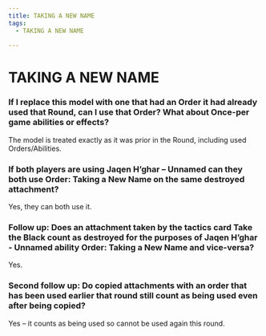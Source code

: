 ```yaml
---
title: TAKING A NEW NAME
tags:
  - TAKING A NEW NAME

---
```


# TAKING A NEW NAME

###  If I replace this model with one that had an Order it had already used that Round, can I use that Order? What about Once-per game abilities or effects?

The model is treated exactly as it was prior in the Round, including used Orders/Abilities.


### If both players are using Jaqen H’ghar – Unnamed can they both use Order: Taking a New Name on the same destroyed attachment? 

Yes, they can both use it.  



### Follow up: Does an attachment taken by the tactics card Take the Black count as destroyed for the purposes of Jaqen H’ghar - Unnamed ability Order: Taking a New Name and vice-versa? 
Yes.
### Second follow up: Do copied attachments with an order that has been used earlier that round still count as being used even after being copied? 


Yes – it counts as being used so cannot be used again this round.  





